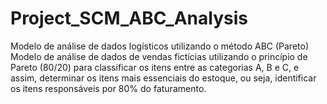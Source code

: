 # Project_SCM_ABC_Analysis
Modelo de análise de dados logísticos utilizando o método ABC (Pareto) \
Modelo de análise de dados de vendas fictícias utilizando o princípio de Pareto (80/20) para classificar os itens entre as categorias A, B e C, e assim, determinar os itens mais essenciais do estoque, ou seja, identificar os itens responsáveis por 80% do faturamento. 
